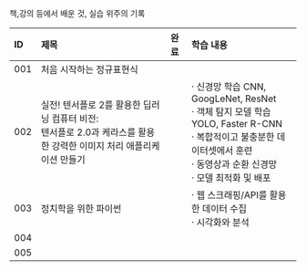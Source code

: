 책,강의 등에서 배운 것, 실습 위주의 기록

|ID|제목|완료|학습 내용|
|:---|:---|:---|:---|
|001|처음 시작하는 정규표현식|
|002|실전! 텐서플로 2를 활용한 딥러닝 컴퓨터 비전:<br>텐서플로 2.0과 케라스를 활용한 강력한 이미지 처리 애플리케이션 만들기||· 신경망 학습 CNN, GoogLeNet, ResNet <br> · 객체 탐지 모델 학습 YOLO, Faster R-CNN <br> · 복합적이고 불충분한 데이터셋에서 훈련 <br> · 동영상과 순환 신경망 <br>· 모델 최적화 및 배포|
|003|정치학을 위한 파이썬||· 웹 스크래핑/API를 활용한 데이터 수집<br>· 시각화와 분석|
|004|
|005|
